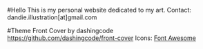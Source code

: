 #Hello
This is my personal website dedicated to my art.
Contact: dandie.illustration[at]gmail.com

#Theme 
Front Cover by dashingcode
https://github.com/dashingcode/front-cover
Icons: <a href="http://fontawesome.io/">Font Awesome</a> 